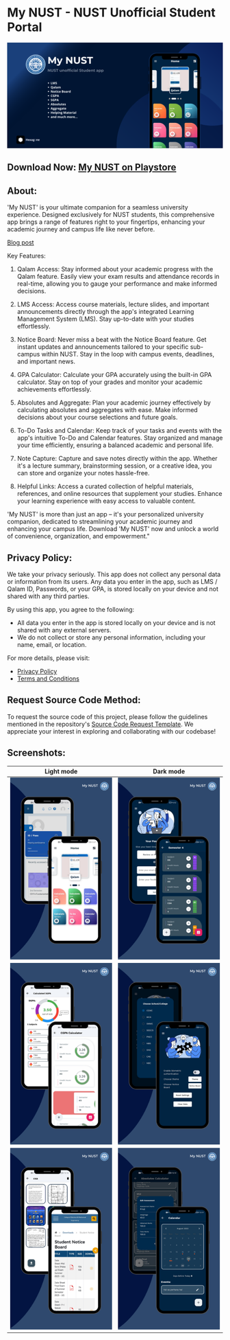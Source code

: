 # My NUST - NUST Unofficial Student Portal

![](screenshots/ss.png)

## Download Now: [My NUST on Playstore](https://play.google.com/store/apps/details?id=com.hexagone.mynust&pcampaignid=web_share)

## About:

'My NUST' is your ultimate companion for a seamless university experience. Designed exclusively for NUST students, this comprehensive app brings a range of features right to your fingertips, enhancing your academic journey and campus life like never before.

[Blog post](https://hexagone-apps.blogspot.com/2023/08/my-nust-nust-unofficial-student-portal.html)

Key Features:

1. Qalam Access: Stay informed about your academic progress with the Qalam feature. Easily view your exam results and attendance records in real-time, allowing you to gauge your performance and make informed decisions.

2. LMS Access: Access course materials, lecture slides, and important announcements directly through the app's integrated Learning Management System (LMS). Stay up-to-date with your studies effortlessly.

3. Notice Board: Never miss a beat with the Notice Board feature. Get instant updates and announcements tailored to your specific sub-campus within NUST. Stay in the loop with campus events, deadlines, and important news.

4. GPA Calculator: Calculate your GPA accurately using the built-in GPA calculator. Stay on top of your grades and monitor your academic achievements effortlessly.

5. Absolutes and Aggregate: Plan your academic journey effectively by calculating absolutes and aggregates with ease. Make informed decisions about your course selections and future goals.

6. To-Do Tasks and Calendar: Keep track of your tasks and events with the app's intuitive To-Do and Calendar features. Stay organized and manage your time efficiently, ensuring a balanced academic and personal life.

7. Note Capture: Capture and save notes directly within the app. Whether it's a lecture summary, brainstorming session, or a creative idea, you can store and organize your notes hassle-free.

8. Helpful Links: Access a curated collection of helpful materials, references, and online resources that supplement your studies. Enhance your learning experience with easy access to valuable content.

'My NUST' is more than just an app – it's your personalized university companion, dedicated to streamlining your academic journey and enhancing your campus life. Download 'My NUST' now and unlock a world of convenience, organization, and empowerment."

## Privacy Policy: 

We take your privacy seriously. This app does not collect any personal data or information from its users. Any data you enter in the app, such as LMS / Qalam ID, Passwords, or your GPA, is stored locally on your device and not shared with any third parties.

By using this app, you agree to the following:
- All data you enter in the app is stored locally on your device and is not shared with any external servers. 
- We do not collect or store any personal information, including your name, email, or location.

For more details, please visit:
- [Privacy Policy](https://sites.google.com/view/mynust-privacy-policy/home)
- [Terms and Conditions](https://sites.google.com/view/mynust-terms-and-conditions/home)


## Request Source Code Method:

To request the source code of this project, please follow the guidelines mentioned in the repository's [Source Code Request Template](https://github.com/Hmmza-tariq/My-NUST-request-/issues/new/choose). We appreciate your interest in exploring and collaborating with our codebase!




## Screenshots:

|   Light mode |   Dark mode  |
|--------------|--------------|
| ![Screenshot 1](screenshots/(1).png) | ![Screenshot 2](screenshots/(7).png) |
| ![Screenshot 3](screenshots/(2).png) | ![Screenshot 4](screenshots/(6).png) |
| ![Screenshot 5](screenshots/(4).png) | ![Screenshot 6](screenshots/(5).png) |
